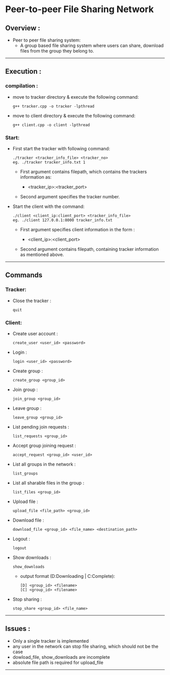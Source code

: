 # Peer-to-peer File Sharing Network

## Overview :

* Peer to peer file sharing system:
    * A group based file sharing system where users can share, download files from the group they belong to.

***


## Execution :

### compilation :

* move to tracker directory & execute the following command:
    ```
    g++ tracker.cpp -o tracker -lpthread
    ```

* move to client directory & execute the following command:
    ```
    g++ client.cpp -o client -lpthread
    ```

### Start:
* First start the tracker with following command:
    ```
    ./tracker <tracker_info_file> <tracker_no>
    eg. ./tracker tracker_info.txt 1
    ```

    * First argument contains filepath, which contains the trackers information as: 
        * <tracker_ip>:<tracker_port>

    * Second argument specifies the tracker number.
    
* Start the client with the command:
    ```
    ./client <client_ip:client_port> <tracker_info_file>
    eg. ./client 127.0.0.1:8000 tracker_info.txt
    ```

    * First argument specifies client information in the form : 
        * <client_ip>:<client_port>

    * Second argument contains filepath, containing tracker information as mentioned above.
    
***


## Commands

### Tracker:

* Close the tracker :
    ```
    quit
    ```

### Client:

* Create user account :
    ```
    create_user <user_id> <password>
    ```

* Login :
    ```
    login <user_id> <password>
    ```

* Create group :
    ```
    create_group <group_id>
    ```

* Join group : 
    ```
    join_group <group_id>
    ```

* Leave group :
    ```
    leave_group <group_id>
    ```

* List pending join requests :
    ```
    list_requests <group_id>
    ```

* Accept group joining request :
    ```
    accept_request <group_id> <user_id>
    ```

* List all groups in the network :
    ```
    list_groups
    ```

* List all sharable files in the group :
    ```
    list_files <group_id>
    ```

* Upload file :
    ```
    upload_file <file_path> <group_id>
    ```

* Download file :
    ```
    download_file <group_id> <file_name> <destination_path>
    ```

* Logout :
    ```
    logout
    ```

* Show downloads :
    ```
    show_downloads
    ```
    * output format (D:Downloading | C:Complete):
        ```
        [D] <group_id> <filename>
        [C] <group_id> <filename>
        ```
* Stop sharing :
    ```
    stop_share <group_id> <file_name>
    ```

***

## Issues : 

* Only a single tracker is implemented
* any user in the network can stop file sharing, which should not be the case
* dowload_file, show_downloads are incomplete
* absolute file path is required for upload_file
 

***
